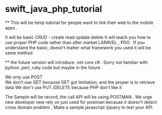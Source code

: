 # swift_java_php_tutorial

** This will be temp tutorial for people want to link their web
to the mobile apps . 

It will be basic CRUD - create read update delete 
It will teach you how to use proper PHP code rather than after market
LARAVEL , PDO . If you understand the basic, doesn't matter what framework
you used it will be same method 

** the future version will introduce .net core c# . Sorry not familiar 
with python ,perl, ruby code but maybe in the future .

We only use POST  
We don't use GET because GET got limitation, and the proper is to 
retrieve data 
We don't use PUT /DELETE because PHP don't like it 

The Sample will be record, the call API will be using POSTMAN
. We urge new developer new rely on just used for postman because it doesn't
detect cross domain problem . Make a sample javascript /jquery 
to test your API.

